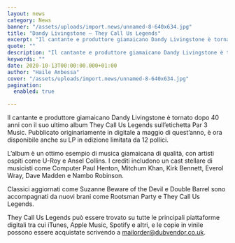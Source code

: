 ```yaml
---
layout: news
category: News
banner: "/assets/uploads/import.news/unnamed-8-640x634.jpg"
title: "Dandy Livingstone – They Call Us Legends"
excerpt: "Il cantante e produttore giamaicano Dandy Livingstone è tornato dopo 40 anni con il suo ultimo album They Call Us Legends sull’etichetta Par 3 Music. Pubblicato originariamente in digitale a maggio di quest’anno, è ora disponibile anche su LP in edizione limitata da 12 pollici. L’album è un ottimo esempio di musica giamaicana di qualità, [&hellip"
quote: ""
description: "Il cantante e produttore giamaicano Dandy Livingstone è tornato dopo 40 anni con il suo ultimo album They Call Us Legends sull’etichetta Par 3 Music. Pubblicato originariamente in digitale a maggio di quest’anno, è ora disponibile anche su LP in edizione limitata da 12 pollici. L’album è un ottimo esempio di musica giamaicana di qualità, [&hellip"
keywords: ""
date: 2020-10-13T00:00:00.000+01:00
author: "Haile Anbessa"
cover: "/assets/uploads/import.news/unnamed-8-640x634.jpg"
pagination:
  enabled: true

---
```


Il cantante e produttore giamaicano Dandy Livingstone è tornato dopo 40 anni con il suo ultimo album They Call Us Legends sull’etichetta Par 3 Music. Pubblicato originariamente in digitale a maggio di quest’anno, è ora disponibile anche su LP in edizione limitata da 12 pollici.

L’album è un ottimo esempio di musica giamaicana di qualità, con artisti ospiti come U-Roy e Ansel Collins. I crediti includono un cast stellare di musicisti come Computer Paul Henton, Mitchum Khan, Kirk Bennett, Everol Wray, Dave Madden e Nambo Robinson.

Classici aggiornati come Suzanne Beware of the Devil e Double Barrel sono accompagnati da nuovi brani come Rootsman Party e They Call Us Legends.

They Call Us Legends può essere trovato su tutte le principali piattaforme digitali tra cui iTunes, Apple Music, Spotify e altri, e le copie in vinile possono essere acquistate scrivendo a mailorder@dubvendor.co.uk.